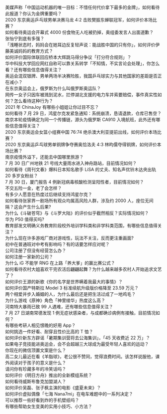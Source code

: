 美媒声称「中国运动机器的唯一目标：不惜任何代价拿下最多的金牌」，如何看待此报道？你认为金牌重要吗？  
2020 东京奥运乒乓球男单决赛马龙 4:2 击败樊振东蝉联冠军，如何评价本场比赛？  
如何看待奥运会开幕式 4000 份食物无人吃被扔掉，奥组委发言人出面道歉？  
张怡宁到底有多强？  
「浅睡状态时，妈妈会在她耳边反复轻声说：能战胜中国的只有你」，如何评价伊藤美诚妈妈的教育方式？  
如何评价国际体联回应桥本大辉跳马得分争议「打分符合规则」？  
华中科技大学回应网红自称可以靠关系转学「不知情，不实言论会处理」，你怎么看？还有哪些信息值得关注？  
奥运会混双银牌、男单两场半决赛险胜，我国乒乓球实力与其他国家的差距是否正在减小？  
在东京奥运会上，俄罗斯为什么叫俄罗斯奥运队？  
网传一女子只因车被溅到泥水，拦停湖北支援的电力车并索要赔偿，事件真实性如何？怎么看待这种行为？  
2021 年 ChinaJoy 有哪些小姐姐让你过目不忘？  
如何看待 7 月 29 日，鸿星尔克发紧急通知：系统崩溃，恳请退款，仓库已售空？  
南京本轮疫情确定为同一个传播链，源头为俄罗斯 CA910 入境航班，此外还有哪些信息值得关注？  
2020 东京奥运会女篮小组赛中国 76:74 绝杀澳大利亚提前出线，如何评价本场比赛？  
2020 东京奥运乒乓球男单铜牌争夺赛奥恰洛夫 4:3 林昀儒夺得铜牌，如何评价本场比赛？  
南京疫情外溢下，还能去中国哪里旅游？  
7 月 30 日广州地铁 21 号线大量雨水进入神舟路站，目前情况如何？  
如何看待《周刊文春》爆料日本知名歌手 LiSA 的丈夫、知名声优铃木达央出轨 20 多岁女粉丝？  
7 月 30 日，厦门报告 4 例新冠病毒核酸检测呈阳性者，目前情况如何？  
不交五险一金，老了会怎样？  
有多少人愿意在热度过后继续支持鸿星尔克？  
如何看待张家界一剧场所有观众均属高风险人群，涉及约 2000 人，座位无间隔？这会产生什么后果?  
为什么《斗破苍穹》与《斗罗大陆》的评价似乎截然相反？实际情况如何？  
华为 P50 值得买吗?  
教育部发文明确义务教育阶段校外培训学科类和非学科类范围，有哪些信息值得关注？  
为什么现在许多游戏厂商对游戏性，玩法不关注，反而更注重画面?  
初中在普通班对中考有影响吗？有的话要怎样应对呢？  
公司注册了但没有经营怎么办？  
如何注册一家新的公司？  
为什么 iG 不能学 RNG 在上路「养大爹」的赢比赛公式？  
如何看待农村大姐喜欢干完农活后翩翩起舞？为什么越来越多农村人开始追求文艺了？  
如何评价王源的新歌《你的名字是世界瞒着我最大的事情》？  
如何评价国产特斯拉 Model 3 标准续航升级版价格降至 23.59 万元？  
两个相爱并步入婚姻的人，为什么最后还是把生活过成了一地鸡毛？  
为什么游戏《原神》角色「神里绫华」热度这么高？  
河南特大暴雨已致 99 人遇难，还有哪些信息值得关注？  
7 月 27 日湖南常德发现 1 例无症状感染者，与成都确诊病例有接触，目前情况如何？  
有哪些考研人相见恨晚的好用 App？  
如何挑选一件好看、耐穿且性价比高的 T 恤？  
如何评价新东方辟谣「暑期集训营将去公海集训」，「45 天收费近 22 万」？  
如果电子竞技能进奥运会，会不会超越三大球成为最受年轻人喜欢的运动？  
你现在的微信顶置文案是什么？  
高二女儿最近在看《羊脂球》，老公很不赞同，觉得浪费时间。该怎样说服他，课外阅读对于孩子的意义是什么？  
请问你有珍藏多年的冷笑话吗？  
如何评价《明日方舟》推出的全新模组系统？  
如何看待威斯布鲁克加盟湖人？  
如何评价吴磊、张子枫主演的电影《盛夏未来》？  
如何评价虚拟偶像「七海 Nana7mi」在电车难题中的一系列决定？  
可以推荐一些好看到炸的手机壁纸吗？  
有哪些帮助女生变美的实用小技巧、小方法？  
